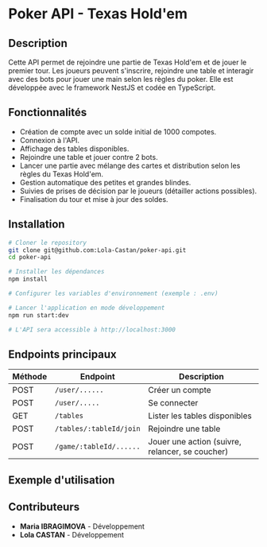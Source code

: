 # Poker API - Texas Hold'em

## Description
Cette API permet de rejoindre une partie de Texas Hold'em et de jouer le premier tour. Les joueurs peuvent s'inscrire, rejoindre une table et interagir avec des bots pour jouer une main selon les règles du poker. Elle est développée avec le framework NestJS et codée en TypeScript.

## Fonctionnalités
- Création de compte avec un solde initial de 1000 compotes.
- Connexion à l'API.
- Affichage des tables disponibles.
- Rejoindre une table et jouer contre 2 bots.
- Lancer une partie avec mélange des cartes et distribution selon les règles du Texas Hold'em.
- Gestion automatique des petites et grandes blindes.
- Suivies de prises de décision par le joueurs (détailler actions possibles).
- Finalisation du tour et mise à jour des soldes.

## Installation
```sh
# Cloner le repository
git clone git@github.com:Lola-Castan/poker-api.git
cd poker-api

# Installer les dépendances
npm install

# Configurer les variables d'environnement (exemple : .env)

# Lancer l'application en mode développement
npm run start:dev

# L'API sera accessible à http://localhost:3000
```

## Endpoints principaux
| Méthode | Endpoint                | Description |
|---------|---------------------    |-------------|
| POST    | `/user/......`          | Créer un compte |
| POST    | `/user/.....`           | Se connecter |
| GET     | `/tables`               | Lister les tables disponibles |
| POST    | `/tables/:tableId/join` | Rejoindre une table |
| POST    | `/game/:tableId/......` | Jouer une action (suivre, relancer, se coucher) |

## Exemple d'utilisation


## Contributeurs
- **Maria IBRAGIMOVA** - Développement
- **Lola CASTAN** - Développement